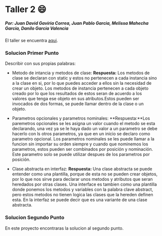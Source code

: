 # Taller 2 :smile:

##### Por: Juan David Gaviria Correa, Juan Pablo Garcia, Melissa Mahecha Garcia, Danilo Garcia Valencia

El taller se encuentra [aqui](https://github.com/juanpasco13/StoreArtemis/Extras/Ejercicio/Taller2.docx "Taller 2").

### Solucion Primer Punto

Describir con sus propias palabras:

- Metodo de intancia y metodos de clase:
  **Respuesta:** Los metodos de clase se declaran con static y estos no pertenecen a cada instancia sino a la clase en si, por lo que puedes acceder a ellos sin la necesidad de crear un objeto. Los metodos de instancia pertenecen a cada objeto creado por lo que los resultados de estos seran de acuerdo a los valores que tenga ese objeto en sus atributos.Estos pueden ser invocados de dos formas, se puede llamar dentro de la clase o un objeto.

- Parametros opcionales y parametros nominales:
  **Respuesta:**Los paremetros opcionales se les asigna un valor cuando el metodo se esta declarando, una vez ya se le haya dado un valor a un parametro se debe hacerlo con ls otros parametros, ya que en un inicio se declaro como parametro opcional. Los parametros nominales se les puede llamar a la funcion sin importar su orden siempre y cuando que nominemos los parametros, estos pueden ser combinados por posición y nominación. Este parametro solo se puede utilizar despues de los parametros por posición.


- Clase abstracta en interfaz:
  **Respuesta:** Una clase abstracta se puede entender como una plantilla, porque de esta no se pueden crear objetos, por lo que nos sirve para declarar unos metodos y atributos que seran heredados por otras clases. Una interface es tambien como una plantilla donde ponemos los metodos y variables con la palabra clave abstract, pero estos metodos no tienen logica las clases que la hereden definen esta. En la interfaz se puede decir que es una variante de una clase abstracta. 

### Solucion Segundo Punto

En este proyecto encontraras la solucion al segundo punto.
